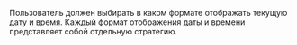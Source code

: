  Пользователь должен выбирать в каком формате отображать текущую дату и время. Каждый формат отображения даты и времени представляет собой отдельную стратегию.
